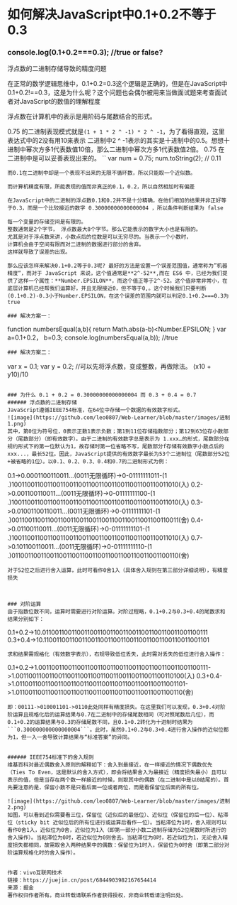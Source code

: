 # 如何解决JavaScript中0.1+0.2不等于0.3

### console.log(0.1+0.2===0.3); //true or false?

 浮点数的二进制存储导致的精度问题

在正常的数学逻辑思维中，0.1+0.2=0.3这个逻辑是正确的，但是在JavaScript中0.1+0.2!==0.3，这是为什么呢？这个问题也会偶尔被用来当做面试题来考查面试者对JavaScript的数值的理解程度

浮点数在计算机中的表示是用阶码与尾数结合的形式。

0.75 的二进制表现模式就是```(1 + 1 * 2 ^ -1) * 2 ^ -1```，为了看得直观，这里表达式中的2没有用10来表示
二进制中2 ^ -1表示的其实是十进制中的0.5。想想十进制中幂次方多1代表数值10倍，那么二进制中幂次方多1代表数值2倍。
0.75 在二进制中是可以妥善表现出来的。
``
var num = 0.75;
num.toString(2);
// 0.11
```
而0.1在二进制中却是一个表现不出来的无限不循环数，所以只能取一个近似数。

而计算机精度有限，所能表现的值而非真正的0.1，0.2，所以自然相加时有偏差

在JavaScript中的二进制的浮点数0.1和0.2并不是十分精确，在他们相加的结果并非正好等于0.3，而是一个比较接近的数字 0.30000000000000004 ，所以条件判断结果为 false

每一个变量的存储空间是有限的。
整数通常是2个字节， 浮点数最大8个字节。那么它能表示的数字大小也是有限的。
尤其是对于浮点数来讲，小数点后的位数是可以无穷尽的。当表示一个小数时，
计算机会由于空间有限而对二进制的数据进行部分的舍弃。
这样就导致了误差的出现。

那么应该怎样来解决0.1+0.2等于0.3呢? 最好的方法是设置一个误差范围值，通常称为”机器精度“，而对于 JavaScript 来说，这个值通常是**2^-52**,而在 ES6 中，已经为我们提供了这样一个属性：**Number.EPSILON**，而这个值正等于2^-52。这个值非常非常小，在底层计算机已经帮我们运算好，并且无限接近0，但不等于0,。这个时候我们只要判断(0.1+0.2)-0.3小于Number.EPSILON，在这个误差的范围内就可以判定0.1+0.2===0.3为true

### 解决方案一：
```
function numbersEqual(a,b){
return Math.abs(a-b)<Number.EPSILON;
}
var a=0.1+0.2， b=0.3;
console.log(numbersEqual(a,b)); //true
```
### 解决方案二：
```
var x = 0.1;
var y = 0.2;
//可以先将浮点数，变成整数，再做除法。
(x10 + y10)/10
```

### 为什么 0.1 + 0.2 = 0.30000000000000004 而 0.3 + 0.4 = 0.7 
###### 浮点数的二进制存储
JavaScript遵循IEEE754标准，在64位中存储一个数据的有效数字形式。
![image](https://github.com/leo0807/Web-Learner/blob/master/images/进制1.png)
其中，第0位为符号位，0表示正数1表示负数；第1到11位存储指数部分；第12到63位存小数部分（尾数部分）（即有效数字）。由于二进制的有效数字总是表示为 1.xxx…的形式，尾数部分在规约形式下的第一位默认为1，故存储时第一位省略不写，尾数部分f存储有效数字小数点后的xxx...，最长52位。因此，JavaScript提供的有效数字最长为53个二进制位（尾数部分52位+被省略的1位）。以0.1、0.2、0.3、0.4和0.7的二进制形式为例：

```
0.1->0.0001100110011...(0011无限循环)->0-01111111011-(1 .)1001100110011001100110011001100110011001100110011010(入)
0.2->0.001100110011...(0011无限循环)->0-01111111100-(1 .)1001100110011001100110011001100110011001100110011010(入)
0.3->0.01001100110011...(0011无限循环)->0-01111111101-(1 .)0011001100110011001100110011001100110011001100110011(舍)
0.4->0.01100110011...(0011无限循环)->0-01111111101-(1 .)1001100110011001100110011001100110011001100110011010(入)
0.7->0.101100110011...(0011无限循环)->0-01111111110-(1 .)0110011001100110011001100110011001100110011001100110(舍)
```
对于52位之后进行舍入运算，此时可看作0舍1入（具体舍入规则在第三部分详细说明），有精度损失



### 对阶运算
由于指数位数不同，运算时需要进行对阶运算。对阶过程略，0.1+0.2与0.3+0.4的尾数求和结果分别如下：
```
0.1+0.2->10.0110011001100110011001100110011001100110011001100111
0.3+0.4->10.1100110011001100110011001100110011001100110011001101
```
求和结果需规格化（有效数字表示），右规导致低位丢失，此时需对丢失的低位进行舍入操作：
```
0.1+0.2->1.00110011001100110011001100110011001100110011001100111->1.0011001100110011001100110011001100110011001100110100(入)
0.3+0.4->1.01100110011001100110011001100110011001100110011001101->1.0110011001100110011001100110011001100110011001100110(舍)
```
即：00111->010001101->0110此处同样有精度损失。在这里我们可以发现，0.3+0.4对阶阶运算且规格化后的运算结果与0.7在二进制中的存储尾数相同（可对照尾数后几位），而0.1+0.2的运算结果与0.3的存储尾数不同，且0.1+0.2转化为十进制时结果为```0.300000000000000004```。此时，虽然0.1+0.2与0.3+0.4进行舍入操作的近似位都为1，但一入一舍导致计算结果与“标准答案”的异同。


###### IEEE754标准下的舍入规则
维基百科对最近偶数舍入原则的解释如下：舍入到最接近，在一样接近的情况下偶数优先（Ties To Even，这是默认的舍入方式），即会将结果舍入为最接近（精度损失最小）且可以表示的值，但是当存在两个数一样接近的时候，则取其中的偶数（在二进制中是以0结尾的）。首先要注意的是，保留小数不是只看后面一位或者两位，而是看保留位后面的所有位。

![image](https://github.com/leo0807/Web-Learner/blob/master/images/进制2.png)
​如图，可以看到近似需要看三位，保留位（近似后的最低位）、近似位（保留位的后一位）、粘滞位（sticky bit 近似位后的所有位进行或运算后看作一位）。当粘滞位为1时，舍入规则可以看作0舍1入，近似位为0舍，近似位为1入（即第一部分小数二进制存储为52位尾数时所进行的舍入操作）。当粘滞位为0时，若近似位为0则舍去。当粘滞位为0时，若近似位为1，无论舍入精度损失都相同，故需取舍入两种结果中的偶数：保留位为1时入，保留位为0时舍（即第二部分对阶运算规格化时的舍入操作）。


作者：vivo互联网技术
链接：https://juejin.cn/post/6844903982167654414
来源：掘金
著作权归作者所有。商业转载请联系作者获得授权，非商业转载请注明出处。